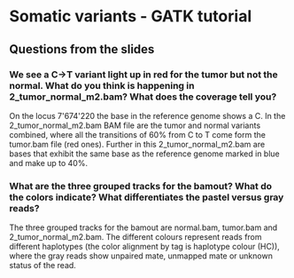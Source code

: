 # Somatic variants - GATK tutorial
## Questions from the slides

### We see a C→T variant light up in red for the tumor but not the normal. What do you think is happening in 2_tumor_normal_m2.bam? What does the coverage tell you? <br>
On the locus 7'674'220 the base in the reference genome shows a C. In the 2_tumor_normal_m2.bam BAM file are the tumor and normal variants combined, where all the transitions of 60% from C to T come form the tumor.bam file (red ones). Further in this 2_tumor_normal_m2.bam are bases that exhibit the same base as the reference genome marked in blue and make up to 40%.


### What are the three grouped tracks for the bamout? What do the colors indicate? What differentiates the pastel versus gray reads? <br>
The three grouped tracks for the bamout are normal.bam, tumor.bam and 2_tumor_normal_m2.bam. The different colours represent reads from different haplotypes (the color alignment by tag is haplotype colour (HC)), where the gray reads show unpaired mate, unmapped mate or unknown status of the read.


